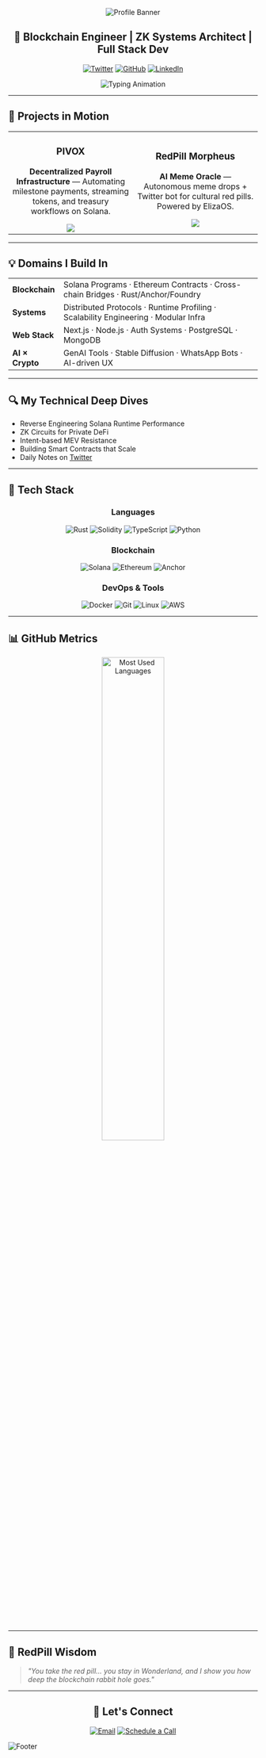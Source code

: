 <!-- RedPill Themed GitHub README -->

<div align="center">

  ![Profile Banner](https://capsule-render.vercel.app/api?type=waving&color=FF003C&height=200&section=header&text=Vinaya%20Prasad%20R&fontSize=50&fontColor=ffffff&animation=twinkling&fontAlignY=35)

  ## 🧠 Blockchain Engineer | ZK Systems Architect | Full Stack Dev

  [![Twitter](https://img.shields.io/badge/Twitter-%23FF003C.svg?style=for-the-badge&logo=Twitter&logoColor=white)](https://twitter.com/Vinayapr23)
  [![GitHub](https://img.shields.io/badge/GitHub-%23181717.svg?style=for-the-badge&logo=github&logoColor=white)](https://github.com/Vinayapr23)
  [![LinkedIn](https://img.shields.io/badge/LinkedIn-%23C30010.svg?style=for-the-badge&logo=linkedin&logoColor=white)](https://linkedin.com/in/vinayapr23)

  ![Typing Animation](https://readme-typing-svg.herokuapp.com?font=Fira+Code&weight=600&size=22&pause=1000&color=FF003C&center=true&vCenter=true&width=600&lines=Decentralized+Future+Engineer;Solana+Native+%7C+ZK+Mindset+%7C+AI-Powered+DeFi)

</div>

---

## 🚀 Projects in Motion

<table>
<tr>
<td width="50%">
<h3 align="center">PIVOX</h3>
<div align="center">
  <p>
    <strong>Decentralized Payroll Infrastructure</strong> — Automating milestone payments, streaming tokens, and treasury workflows on Solana.
  </p>
  <a href="https://github.com/Vinayapr23/pivox" target="_blank">
    <img src="https://img.shields.io/badge/View_Project-FF003C?style=for-the-badge"/>
  </a>
</div>
</td>

<td width="50%">
<h3 align="center">RedPill Morpheus</h3>
<div align="center">
  <p>
    <strong>AI Meme Oracle</strong> — Autonomous meme drops + Twitter bot for cultural red pills. Powered by ElizaOS.
  </p>
  <a href="#" target="_blank">
     <img src="https://img.shields.io/badge/View_Project-FF003C?style=for-the-badge"/>
  </a>
</div>
</td>
</tr>
</table>

---

## 💡 Domains I Build In

<div align="center">
  <table>
    <tr>
      <td><strong>Blockchain</strong></td>
      <td>Solana Programs · Ethereum Contracts · Cross-chain Bridges · Rust/Anchor/Foundry</td>
    </tr>
    <tr>
      <td><strong>Systems</strong></td>
      <td>Distributed Protocols · Runtime Profiling · Scalability Engineering · Modular Infra</td>
    </tr>
    <tr>
      <td><strong>Web Stack</strong></td>
      <td>Next.js · Node.js · Auth Systems · PostgreSQL · MongoDB</td>
    </tr>
    <tr>
      <td><strong>AI × Crypto</strong></td>
      <td>GenAI Tools · Stable Diffusion · WhatsApp Bots · AI-driven UX</td>
    </tr>
  </table>
</div>

---

## 🔍 My Technical Deep Dives

- Reverse Engineering Solana Runtime Performance
- ZK Circuits for Private DeFi
- Intent-based MEV Resistance
- Building Smart Contracts that Scale
- Daily Notes on [Twitter](https://twitter.com/Vinayapr23)

---

## 🧰 Tech Stack

<div align="center">

### Languages
![Rust](https://img.shields.io/badge/Rust-%23DEA584.svg?style=for-the-badge&logo=rust&logoColor=white)
![Solidity](https://img.shields.io/badge/Solidity-%23FF003C.svg?style=for-the-badge&logo=solidity&logoColor=white)
![TypeScript](https://img.shields.io/badge/TypeScript-%233178C6.svg?style=for-the-badge&logo=typescript&logoColor=white)
![Python](https://img.shields.io/badge/Python-%233776AB.svg?style=for-the-badge&logo=python&logoColor=white)

### Blockchain
![Solana](https://img.shields.io/badge/Solana-%2300FFA3.svg?style=for-the-badge&logo=solana&logoColor=black)
![Ethereum](https://img.shields.io/badge/Ethereum-%233C3C3D.svg?style=for-the-badge&logo=ethereum&logoColor=white)
![Anchor](https://img.shields.io/badge/Anchor-%23F2BB05.svg?style=for-the-badge&logo=anchor&logoColor=black)

### DevOps & Tools
![Docker](https://img.shields.io/badge/Docker-%232496ED.svg?style=for-the-badge&logo=docker&logoColor=white)
![Git](https://img.shields.io/badge/Git-%23F05032.svg?style=for-the-badge&logo=git&logoColor=white)
![Linux](https://img.shields.io/badge/Linux-%23FCC624.svg?style=for-the-badge&logo=linux&logoColor=black)
![AWS](https://img.shields.io/badge/AWS-%23FF9900.svg?style=for-the-badge&logo=amazon-aws&logoColor=white)

</div>

---

## 📊 GitHub Metrics

<div align="center">
  <img src="https://github-readme-stats.vercel.app/api/top-langs/?username=Vinayapr23&layout=compact&theme=tokyonight&hide_border=true" width="50%" alt="Most Used Languages"/>
</div>

---

## 🔴 RedPill Wisdom

> *"You take the red pill... you stay in Wonderland, and I show you how deep the blockchain rabbit hole goes."*

---

<div align="center">

## 🤝 Let's Connect

[![Email](https://img.shields.io/badge/Email-FF003C?style=for-the-badge&logo=gmail&logoColor=white)](mailto:contact@vinayaprasad.com)
[![Schedule a Call](https://img.shields.io/badge/Schedule_Call-FF003C?style=for-the-badge&logo=zoom&logoColor=white)](https://calendly.com/vinayapr23)

</div>

![Footer](https://capsule-render.vercel.app/api?type=waving&color=FF003C&height=120&section=footer)
